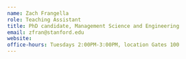 ```yaml
---
name: Zach Frangella
role: Teaching Assistant
title: PhD candidate, Management Science and Engineering
email: zfran@stanford.edu
website: 
office-hours: Tuesdays 2:00PM-3:00PM, location Gates 100
---
```

